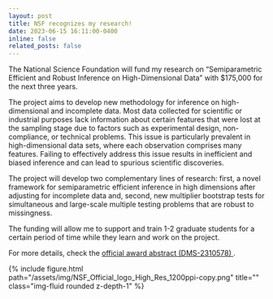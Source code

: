 ```yaml
---
layout: post
title: NSF recognizes my research!
date: 2023-06-15 16:11:00-0400
inline: false
related_posts: false
---
```


The National Science Foundation will fund my research on “Semiparametric Efficient and Robust Inference on High-Dimensional Data” with $175,000 for the next three years.

The project aims to develop new methodology for inference on high-dimensional and incomplete data. Most data collected for scientific or industrial purposes lack information about certain features that were lost at the sampling stage due to factors such as experimental design, non-compliance, or technical problems. This issue is particularly prevalent in high-dimensional data sets, where each observation comprises many features. Failing to effectively address this issue results in inefficient and biased inference and can lead to spurious scientific discoveries.

The project will develop two complementary lines of research: first, a novel framework for semiparametric efficient inference in high dimensions after adjusting for incomplete data and, second, new multiplier bootstrap tests for simultaneous and large-scale multiple testing problems that are robust to missingness.

The funding will allow me to support and train 1-2 graduate students for a certain period of time while they learn and work on the project.

For more details, check the <a href="https://www.nsf.gov/awardsearch/showAward?AWD_ID=2310578&HistoricalAwards=false">official award abstract (DMS-2310578) </a>.

{% include figure.html path="/assets/img/NSF_Official_logo_High_Res_1200ppi-copy.png" title="" class="img-fluid rounded z-depth-1" %}
